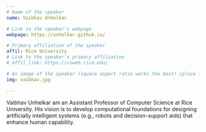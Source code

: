 ```yaml
---
# Name of the speaker
name: Vaibhav Unhelkar

# Link to the speaker's webpage
webpage: https://unhelkar.github.io/

# Primary affiliation of the speaker
affil: Rice University
# Link to the speaker's primary affiliation
# affil_link: https://csweb.rice.edu/

# An image of the speaker (square aspect ratio works the best) (place in the `assets/img/speakers` directory)
img: vaibhav.jpg

---
```


<!-- Whatever you write below will show up as the speaker's bio -->

Vaibhav Unhelkar am an Assistant Professor of Computer Science at Rice University. His vision is to develop computational foundations for designing artificially intelligent systems (e.g., robots and decision-support aids) that enhance human capability.
